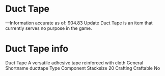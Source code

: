 # Duct Tape

—Information accurate as of: 904.83 Update
Duct Tape is an item that currently serves no purpose in the game.
# Duct Tape info

Duct Tape
A versatile adhesive tape reinforced with cloth
General
Shortname
ducttape
Type
Component
Stacksize
20
Crafting
Craftable
No
